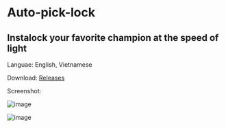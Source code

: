 # Auto-pick-lock

Instalock your favorite champion at the speed of light <br/>
------
Languae: English, Vietnamese

Download: [Releases](https://github.com/GnuhViet/auto-pick-lock/releases/tag/auto-pick-lock)

Screenshot:

![image](https://github.com/GnuhViet/auto-pick-lock/assets/34486659/80fc1d31-ee1b-4466-8eb6-ef26034c4233)

![image](https://github.com/GnuhViet/auto-pick-lock/assets/34486659/6a48585c-8bb6-4b5e-bf3b-275603b54749)
